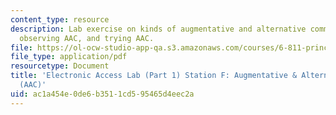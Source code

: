 ```yaml
---
content_type: resource
description: Lab exercise on kinds of augmentative and alternative communication (AAC),
  observing AAC, and trying AAC.
file: https://ol-ocw-studio-app-qa.s3.amazonaws.com/courses/6-811-principles-and-practice-of-assistive-technology-fall-2014/ac1a454e0de6b3511cd595465d4eec2a_MIT6_811F14_AAC.pdf
file_type: application/pdf
resourcetype: Document
title: 'Electronic Access Lab (Part 1) Station F: Augmentative & Alternative Communication
  (AAC)'
uid: ac1a454e-0de6-b351-1cd5-95465d4eec2a
---
```


